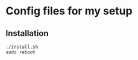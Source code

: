 Config files for my setup
=========================

Installation
-----------

```
./install.sh
sudo reboot
```
